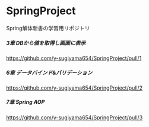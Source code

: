 # SpringProject
Spring解体新書の学習用リポジトリ

##### 3章 DBから値を取得し画面に表示
https://github.com/y-sugiyama654/SpringProject/pull/1

##### 6章 データバインド&バリデーション
https://github.com/y-sugiyama654/SpringProject/pull/2

##### 7章 Spring AOP
https://github.com/y-sugiyama654/SpringProject/pull/3

